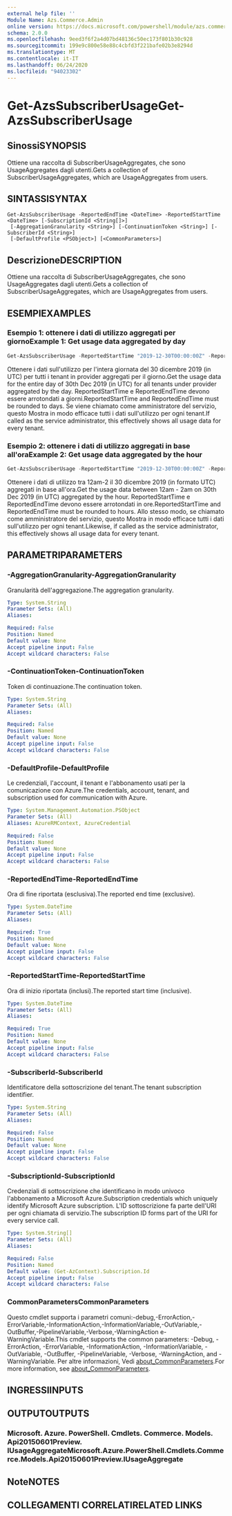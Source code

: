 ```yaml
---
external help file: ''
Module Name: Azs.Commerce.Admin
online version: https://docs.microsoft.com/powershell/module/azs.commerce.admin/get-azssubscriberusage
schema: 2.0.0
ms.openlocfilehash: 9eed3f6f2a4d07bd48136c50ec173f801b30c928
ms.sourcegitcommit: 199e9c800e58e88c4cbfd3f221bafe02b3e8294d
ms.translationtype: MT
ms.contentlocale: it-IT
ms.lasthandoff: 06/24/2020
ms.locfileid: "94023302"
---
```

# <span data-ttu-id="92eb8-101">Get-AzsSubscriberUsage</span><span class="sxs-lookup"><span data-stu-id="92eb8-101">Get-AzsSubscriberUsage</span></span>

## <span data-ttu-id="92eb8-102">Sinossi</span><span class="sxs-lookup"><span data-stu-id="92eb8-102">SYNOPSIS</span></span>
<span data-ttu-id="92eb8-103">Ottiene una raccolta di SubscriberUsageAggregates, che sono UsageAggregates dagli utenti.</span><span class="sxs-lookup"><span data-stu-id="92eb8-103">Gets a collection of SubscriberUsageAggregates, which are UsageAggregates from users.</span></span>

## <span data-ttu-id="92eb8-104">SINTASSI</span><span class="sxs-lookup"><span data-stu-id="92eb8-104">SYNTAX</span></span>

```
Get-AzsSubscriberUsage -ReportedEndTime <DateTime> -ReportedStartTime <DateTime> [-SubscriptionId <String[]>]
 [-AggregationGranularity <String>] [-ContinuationToken <String>] [-SubscriberId <String>]
 [-DefaultProfile <PSObject>] [<CommonParameters>]
```

## <span data-ttu-id="92eb8-105">Descrizione</span><span class="sxs-lookup"><span data-stu-id="92eb8-105">DESCRIPTION</span></span>
<span data-ttu-id="92eb8-106">Ottiene una raccolta di SubscriberUsageAggregates, che sono UsageAggregates dagli utenti.</span><span class="sxs-lookup"><span data-stu-id="92eb8-106">Gets a collection of SubscriberUsageAggregates, which are UsageAggregates from users.</span></span>

## <span data-ttu-id="92eb8-107">ESEMPI</span><span class="sxs-lookup"><span data-stu-id="92eb8-107">EXAMPLES</span></span>

### <span data-ttu-id="92eb8-108">Esempio 1: ottenere i dati di utilizzo aggregati per giorno</span><span class="sxs-lookup"><span data-stu-id="92eb8-108">Example 1: Get usage data aggregated by day</span></span>
```powershell
Get-AzsSubscriberUsage -ReportedStartTime "2019-12-30T00:00:00Z" -ReportedEndTime "2019-12-31T00:00:00Z" -AggregationGranularity Daily
```

<span data-ttu-id="92eb8-109">Ottenere i dati sull'utilizzo per l'intera giornata del 30 dicembre 2019 (in UTC) per tutti i tenant in provider aggregati per il giorno.</span><span class="sxs-lookup"><span data-stu-id="92eb8-109">Get the usage data for the entire day of 30th Dec 2019 (in UTC) for all tenants under provider aggregated by the day.</span></span>
<span data-ttu-id="92eb8-110">ReportedStartTime e ReportedEndTime devono essere arrotondati a giorni.</span><span class="sxs-lookup"><span data-stu-id="92eb8-110">ReportedStartTime and ReportedEndTime must be rounded to days.</span></span>
<span data-ttu-id="92eb8-111">Se viene chiamato come amministratore del servizio, questo Mostra in modo efficace tutti i dati sull'utilizzo per ogni tenant.</span><span class="sxs-lookup"><span data-stu-id="92eb8-111">If called as the service administrator, this effectively shows all usage data for every tenant.</span></span>

### <span data-ttu-id="92eb8-112">Esempio 2: ottenere i dati di utilizzo aggregati in base all'ora</span><span class="sxs-lookup"><span data-stu-id="92eb8-112">Example 2: Get usage data aggregated by the hour</span></span>
```powershell
Get-AzsSubscriberUsage -ReportedStartTime "2019-12-30T00:00:00Z" -ReportedEndTime "2019-12-30T02:00:00Z" -AggregationGranularity Hourly
```

<span data-ttu-id="92eb8-113">Ottenere i dati di utilizzo tra 12am-2 il 30 dicembre 2019 (in formato UTC) aggregati in base all'ora.</span><span class="sxs-lookup"><span data-stu-id="92eb8-113">Get the usage data between  12am - 2am on 30th Dec 2019 (in UTC) aggregated by the hour.</span></span>
<span data-ttu-id="92eb8-114">ReportedStartTime e ReportedEndTime devono essere arrotondati in ore.</span><span class="sxs-lookup"><span data-stu-id="92eb8-114">ReportedStartTime and ReportedEndTime must be rounded to hours.</span></span>
<span data-ttu-id="92eb8-115">Allo stesso modo, se chiamato come amministratore del servizio, questo Mostra in modo efficace tutti i dati sull'utilizzo per ogni tenant.</span><span class="sxs-lookup"><span data-stu-id="92eb8-115">Likewise, if called as the service administrator, this effectively shows all usage data for every tenant.</span></span>

## <span data-ttu-id="92eb8-116">PARAMETRI</span><span class="sxs-lookup"><span data-stu-id="92eb8-116">PARAMETERS</span></span>

### <span data-ttu-id="92eb8-117">-AggregationGranularity</span><span class="sxs-lookup"><span data-stu-id="92eb8-117">-AggregationGranularity</span></span>
<span data-ttu-id="92eb8-118">Granularità dell'aggregazione.</span><span class="sxs-lookup"><span data-stu-id="92eb8-118">The aggregation granularity.</span></span>

```yaml
Type: System.String
Parameter Sets: (All)
Aliases:

Required: False
Position: Named
Default value: None
Accept pipeline input: False
Accept wildcard characters: False

```

### <span data-ttu-id="92eb8-119">-ContinuationToken</span><span class="sxs-lookup"><span data-stu-id="92eb8-119">-ContinuationToken</span></span>
<span data-ttu-id="92eb8-120">Token di continuazione.</span><span class="sxs-lookup"><span data-stu-id="92eb8-120">The continuation token.</span></span>

```yaml
Type: System.String
Parameter Sets: (All)
Aliases:

Required: False
Position: Named
Default value: None
Accept pipeline input: False
Accept wildcard characters: False

```

### <span data-ttu-id="92eb8-121">-DefaultProfile</span><span class="sxs-lookup"><span data-stu-id="92eb8-121">-DefaultProfile</span></span>
<span data-ttu-id="92eb8-122">Le credenziali, l'account, il tenant e l'abbonamento usati per la comunicazione con Azure.</span><span class="sxs-lookup"><span data-stu-id="92eb8-122">The credentials, account, tenant, and subscription used for communication with Azure.</span></span>

```yaml
Type: System.Management.Automation.PSObject
Parameter Sets: (All)
Aliases: AzureRMContext, AzureCredential

Required: False
Position: Named
Default value: None
Accept pipeline input: False
Accept wildcard characters: False

```

### <span data-ttu-id="92eb8-123">-ReportedEndTime</span><span class="sxs-lookup"><span data-stu-id="92eb8-123">-ReportedEndTime</span></span>
<span data-ttu-id="92eb8-124">Ora di fine riportata (esclusiva).</span><span class="sxs-lookup"><span data-stu-id="92eb8-124">The reported end time (exclusive).</span></span>

```yaml
Type: System.DateTime
Parameter Sets: (All)
Aliases:

Required: True
Position: Named
Default value: None
Accept pipeline input: False
Accept wildcard characters: False

```

### <span data-ttu-id="92eb8-125">-ReportedStartTime</span><span class="sxs-lookup"><span data-stu-id="92eb8-125">-ReportedStartTime</span></span>
<span data-ttu-id="92eb8-126">Ora di inizio riportata (inclusi).</span><span class="sxs-lookup"><span data-stu-id="92eb8-126">The reported start time (inclusive).</span></span>

```yaml
Type: System.DateTime
Parameter Sets: (All)
Aliases:

Required: True
Position: Named
Default value: None
Accept pipeline input: False
Accept wildcard characters: False

```

### <span data-ttu-id="92eb8-127">-SubscriberId</span><span class="sxs-lookup"><span data-stu-id="92eb8-127">-SubscriberId</span></span>
<span data-ttu-id="92eb8-128">Identificatore della sottoscrizione del tenant.</span><span class="sxs-lookup"><span data-stu-id="92eb8-128">The tenant subscription identifier.</span></span>

```yaml
Type: System.String
Parameter Sets: (All)
Aliases:

Required: False
Position: Named
Default value: None
Accept pipeline input: False
Accept wildcard characters: False

```

### <span data-ttu-id="92eb8-129">-SubscriptionId</span><span class="sxs-lookup"><span data-stu-id="92eb8-129">-SubscriptionId</span></span>
<span data-ttu-id="92eb8-130">Credenziali di sottoscrizione che identificano in modo univoco l'abbonamento a Microsoft Azure.</span><span class="sxs-lookup"><span data-stu-id="92eb8-130">Subscription credentials which uniquely identify Microsoft Azure subscription.</span></span> <span data-ttu-id="92eb8-131">L'ID sottoscrizione fa parte dell'URI per ogni chiamata di servizio.</span><span class="sxs-lookup"><span data-stu-id="92eb8-131">The subscription ID forms part of the URI for every service call.</span></span>

```yaml
Type: System.String[]
Parameter Sets: (All)
Aliases:

Required: False
Position: Named
Default value: (Get-AzContext).Subscription.Id
Accept pipeline input: False
Accept wildcard characters: False

```

### <span data-ttu-id="92eb8-132">CommonParameters</span><span class="sxs-lookup"><span data-stu-id="92eb8-132">CommonParameters</span></span>
<span data-ttu-id="92eb8-133">Questo cmdlet supporta i parametri comuni:-debug,-ErrorAction,-ErrorVariable,-InformationAction,-InformationVariable,-OutVariable,-OutBuffer,-PipelineVariable,-Verbose,-WarningAction e-WarningVariable.</span><span class="sxs-lookup"><span data-stu-id="92eb8-133">This cmdlet supports the common parameters: -Debug, -ErrorAction, -ErrorVariable, -InformationAction, -InformationVariable, -OutVariable, -OutBuffer, -PipelineVariable, -Verbose, -WarningAction, and -WarningVariable.</span></span> <span data-ttu-id="92eb8-134">Per altre informazioni, Vedi [about_CommonParameters](http://go.microsoft.com/fwlink/?LinkID=113216).</span><span class="sxs-lookup"><span data-stu-id="92eb8-134">For more information, see [about_CommonParameters](http://go.microsoft.com/fwlink/?LinkID=113216).</span></span>

## <span data-ttu-id="92eb8-135">INGRESSI</span><span class="sxs-lookup"><span data-stu-id="92eb8-135">INPUTS</span></span>

## <span data-ttu-id="92eb8-136">OUTPUT</span><span class="sxs-lookup"><span data-stu-id="92eb8-136">OUTPUTS</span></span>

### <span data-ttu-id="92eb8-137">Microsoft. Azure. PowerShell. Cmdlets. Commerce. Models. Api20150601Preview. IUsageAggregate</span><span class="sxs-lookup"><span data-stu-id="92eb8-137">Microsoft.Azure.PowerShell.Cmdlets.Commerce.Models.Api20150601Preview.IUsageAggregate</span></span>



## <span data-ttu-id="92eb8-138">Note</span><span class="sxs-lookup"><span data-stu-id="92eb8-138">NOTES</span></span>

## <span data-ttu-id="92eb8-139">COLLEGAMENTI CORRELATI</span><span class="sxs-lookup"><span data-stu-id="92eb8-139">RELATED LINKS</span></span>

